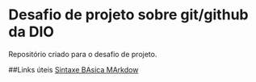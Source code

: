 # Desafio de projeto sobre git/github da DIO
Repositório criado para o desafio de projeto.

##Links úteis
[Sintaxe BAsica MArkdow](https://www.markdownguide.org/basic-syntax/)
